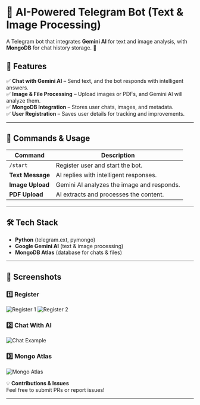 

# **🤖 AI-Powered Telegram Bot (Text & Image Processing)**  

A Telegram bot that integrates **Gemini AI** for text and image analysis, with **MongoDB** for chat history storage. 🚀  

## **🔹 Features**  
✅ **Chat with Gemini AI** – Send text, and the bot responds with intelligent answers.  
✅ **Image & File Processing** – Upload images or PDFs, and Gemini AI will analyze them.  
✅ **MongoDB Integration** – Stores user chats, images, and metadata.  
✅ **User Registration** – Saves user details for tracking and improvements.  

---



## **📌 Commands & Usage**  

| Command   | Description  |
|-----------|-------------|
| `/start`  | Register user and start the bot. |
| **Text Message**  | AI replies with intelligent responses. |
| **Image Upload**  | Gemini AI analyzes the image and responds. |
| **PDF Upload**  | AI extracts and processes the content. |

---

## **🛠️ Tech Stack**  
- **Python** (telegram.ext, pymongo)  
- **Google Gemini AI** (text & image processing)  
- **MongoDB Atlas** (database for chats & files)  

---
## **📸 Screenshots**  

### **1️⃣ Register**  
![Register 1](Screenshots/1.jpeg) 
![Register 2](Screenshots/2.jpeg) 

### **2️⃣ Chat With AI**
![Chat Example](Screenshots/3.jpeg) 

### **3️⃣ Mongo Atlas**
![Mongo Atlas](Screenshots/4.png) 



💡 **Contributions & Issues**  
Feel free to submit PRs or report issues!  

---
